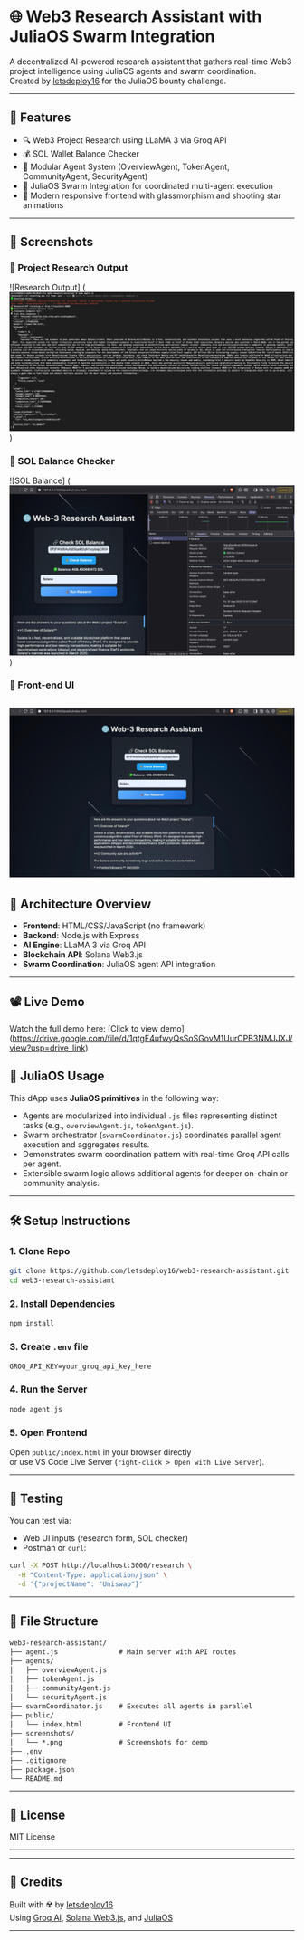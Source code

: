 # 🌐 Web3 Research Assistant with JuliaOS Swarm Integration

A decentralized AI-powered research assistant that gathers real-time Web3 project intelligence using JuliaOS agents and swarm coordination.  
Created by [letsdeploy16](https://github.com/letsdeploy16) for the JuliaOS bounty challenge.

---

## 🚀 Features

- 🔍 Web3 Project Research using LLaMA 3 via Groq API  
- 💰 SOL Wallet Balance Checker  
- 🧠 Modular Agent System (OverviewAgent, TokenAgent, CommunityAgent, SecurityAgent)  
- 🐝 JuliaOS Swarm Integration for coordinated multi-agent execution  
- 🎨 Modern responsive frontend with glassmorphism and shooting star animations  

---

## 📸 Screenshots

### 🔹 Project Research Output
![Research Output] (![alt text](public/screenshots.png/agent.js.jpeg))

### 🔹 SOL Balance Checker
![SOL Balance] (![alt text](<public/screenshots.png/successful API Call.jpeg>))

### 🔹 Front-end UI
![Front-end UI](public/screenshots.png/Front-end%20UI.jpeg)
---

## 🧠 Architecture Overview

- **Frontend**: HTML/CSS/JavaScript (no framework)
- **Backend**: Node.js with Express
- **AI Engine**: LLaMA 3 via Groq API
- **Blockchain API**: Solana Web3.js
- **Swarm Coordination**: JuliaOS agent API integration

---

## 📽️ Live Demo

Watch the full demo here: [Click to view demo] (https://drive.google.com/file/d/1qtgF4ufwyQsSoSGovM1UurCPB3NMJJXJ/view?usp=drive_link)

## 🐝 JuliaOS Usage

This dApp uses **JuliaOS primitives** in the following way:

- Agents are modularized into individual `.js` files representing distinct tasks (e.g., `overviewAgent.js`, `tokenAgent.js`).
- Swarm orchestrator (`swarmCoordinator.js`) coordinates parallel agent execution and aggregates results.
- Demonstrates swarm coordination pattern with real-time Groq API calls per agent.
- Extensible swarm logic allows additional agents for deeper on-chain or community analysis.

---

## 🛠️ Setup Instructions

### 1. Clone Repo

```bash
git clone https://github.com/letsdeploy16/web3-research-assistant.git
cd web3-research-assistant
```

### 2. Install Dependencies

```bash
npm install
```

### 3. Create `.env` file

```env
GROQ_API_KEY=your_groq_api_key_here
```

### 4. Run the Server

```bash
node agent.js
```

### 5. Open Frontend

Open `public/index.html` in your browser directly  
or use VS Code Live Server (`right-click > Open with Live Server`).

---

## 🧪 Testing

You can test via:

- Web UI inputs (research form, SOL checker)
- Postman or `curl`:

```bash
curl -X POST http://localhost:3000/research \
  -H "Content-Type: application/json" \
  -d '{"projectName": "Uniswap"}'
```

---

## 📁 File Structure

```
web3-research-assistant/
├── agent.js               # Main server with API routes
├── agents/
│   ├── overviewAgent.js
│   ├── tokenAgent.js
│   ├── communityAgent.js
│   └── securityAgent.js
├── swarmCoordinator.js    # Executes all agents in parallel
├── public/
│   └── index.html         # Frontend UI
├── screenshots/
│   └── *.png              # Screenshots for demo
├── .env
├── .gitignore
├── package.json
└── README.md
```

---

## 📜 License

MIT License

---

---

## 🙌 Credits

Built with ☢️ by [letsdeploy16](https://github.com/letsdeploy16)  
Using [Groq AI](https://groq.com/), [Solana Web3.js](https://solana-labs.github.io/), and [JuliaOS](https://juliaos.org/)

---